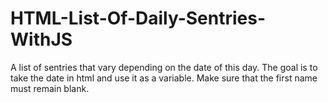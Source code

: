 # HTML-List-Of-Daily-Sentries-WithJS
A list of sentries that vary depending on the date of this day. The goal is to take the date in html and use it as a variable. Make sure that the first name must remain blank.

